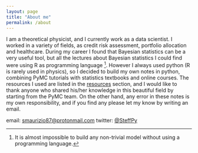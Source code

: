 ```yaml
---
layout: page
title: "About me"
permalink: /about
---
```

I am a theoretical physicist, and I currently work as a data scientist. I worked in a variety of fields, as credit risk assessment, portfolio allocation and healthcare.
During my career I found that Bayesian statistics can be a very useful tool, but all the lectures about Bayesian statistics I could find were using R as programming language [^1].
However I always used python (R is rarely used in physics), so I decided to build my own notes in python, combining PyMC tutorials with statistics textbooks and online courses.
The resources I used are listed in the [resources](/links) section, and I would like to thank anyone who shared his/her knowledge in this beautiful field by starting from the PyMC
team. On the other hand, any error in these notes is my own responsibility, and if you find any please let my know by writing an email.


email: [smaurizio87@protonmail.com](mailto:smaurizio87@protonmail.com)
twitter: [@SteffPy](https://twitter.com/SteffPy)

[^1]: It is almost impossible to build any non-trivial model without using a programming language.
